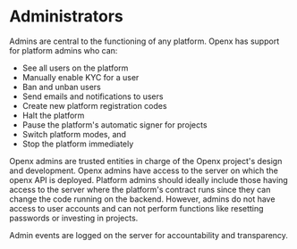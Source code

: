 # Administrators

Admins are central to the functioning of any platform. Openx has support for platform admins who can:

* See all users on the platform
* Manually enable KYC for a user
* Ban and unban users
* Send emails and notifications to users
* Create new platform registration codes
* Halt the platform
* Pause the platform's automatic signer for projects
* Switch platform modes, and
* Stop the platform immediately

Openx admins are trusted entities in charge of the Openx project's design and development. Openx admins have access to the server on which the openx API is deployed. Platform admins should ideally include those having access to the server where the platform's contract runs since they can change the code running on the backend. However, admins do not have access to user accounts and can not perform functions like resetting passwords or investing in projects.

Admin events are logged on the server for accountability and transparency.

